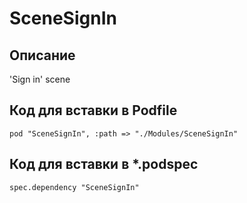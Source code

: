 # SceneSignIn
## Описание
'Sign in' scene

## Код для вставки в Podfile
```
pod "SceneSignIn", :path => "./Modules/SceneSignIn"
```

## Код для вставки в  *.podspec
```
spec.dependency "SceneSignIn"
```
